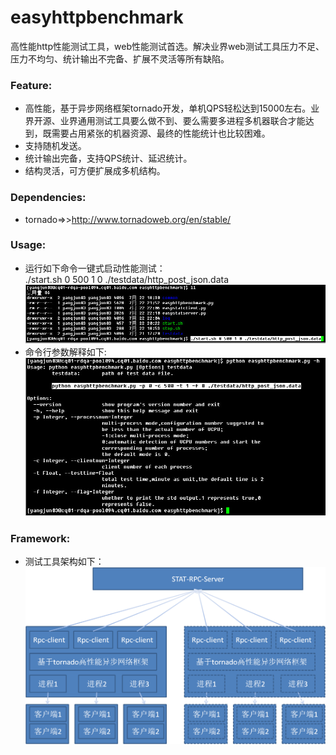 easyhttpbenchmark
=================

高性能http性能测试工具，web性能测试首选。解决业界web测试工具压力不足、压力不均匀、统计输出不完备、扩展不灵活等所有缺陷。    

### Feature:
* 高性能，基于异步网络框架tornado开发，单机QPS轻松达到15000左右。业界开源、业界通用测试工具要么做不到、要么需要多进程多机器联合才能达到，既需要占用紧张的机器资源、最终的性能统计也比较困难。  
* 支持随机发送。
* 统计输出完备，支持QPS统计、延迟统计。    
* 结构灵活，可方便扩展成多机结构。    

### Dependencies:    
* tornado=>>http://www.tornadoweb.org/en/stable/

### Usage:
* 运行如下命令一键式启动性能测试：    
./start.sh 0 500 1 0 ./testdata/http_post_json.data
![image](screenshot/001.jpg)     
* 命令行参数解释如下:    
![image](screenshot/002.jpg)

### Framework:    
* 测试工具架构如下：    
![image](screenshot/frame.png)     
